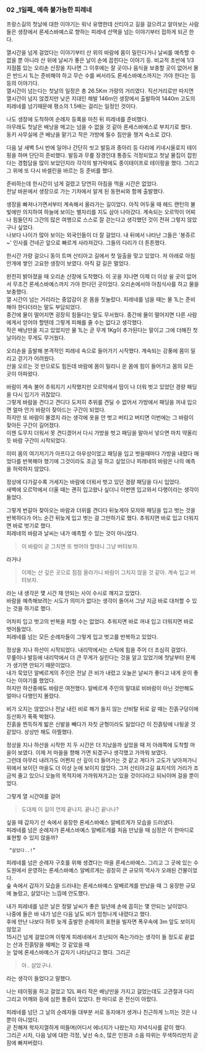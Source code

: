### 02 _1일째\_ 예측 불가능한 피레네  

  
프랑스길의 첫날에 대한 이야기는 워낙 유명한데 산티아고 길을 걸으려고 알아보는 사람들은 생장에서 론세스바예스로 향하는 피레네 산맥을 넘는 이야기부터 접하게 되곤 한다.

열시간을 넘게 걸었다는 이야기부터 산 위의 바람에 몸이 밀린다거나 날씨를 예측할 수 없을 뿐 아니라 
산 위에 날씨가 좋은 날이 손에 꼽힌다는 이야기 등.
비교적 초반에 1/3 지점쯤 있는 오리손 산장을 지나면 그 이후에는 잘 곳이나 음식을 보충할 곳이 없어서 
물은 반드시 1L는 준비해야 하고 무슨 수를 써서라도 론세스바예스까지는 가야 한다는 등등의 이야기다.  
열시간이 넘는다는 첫날의 일정은 총 26.5Km 가량의 거리였다. 직선거리로만 따지면 열시간이 넘지 않겠지만 
낮은 지대인 해발 146m인 생장에서 출발하여 1440m 고도의 피레네를 넘기때문에 평소의 1.5배는 걸리는 일정인 것이다.

나도 생장에 도착하여 순례자 등록을 마친 뒤 피레네를 준비했다.  
아무래도 첫날은 배낭을 메고는 넘을 수 없을 것 같아 론세스바예스로 부치기로 했다.  
동키 사무실에 큰 배낭을 맡기고 작은 가방에 필수 짐만을 챙겨 숙소로 갔다.

다음 날 새벽 5시 반에 일어나 간단히 씻고 발등과 종아리 등 다리에 키네시올로지 테이핑을 하며 
단단히 준비했다. 발등과 무릎 장경인대 통증도 걱정되었고 첫날 물집이 잡힌다는 경험담을 많이 보았던지라 
각각의 발가락에도 종이테이프로 테이핑을 했다. 
그리고 그 위에 또 다시 바셀린을 바르는 등 준비를 했다.

준비하는데 한시간이 넘게 걸렸고 당연히 아침을 먹을 시간은 없었다.  
전날 바욘에서 생장으로 가는 기차에서 알게 된 동현씨와 함께 출발했다.

생장을 빠져나가면서부터 계속해서 올라가는 길이었다. 
아직 어두울 때 헤드 랜턴의 불빛에만 의지하여 하늘에 보이는 별자리를 지도 삼아 나아갔다.
계속되는 오르막이 어찌나 힘들던지 그간의 많은 여행으로 스스로 잘 걷는다고 생각했던 것이 
전혀 그렇지 않았구나 싶었다.  
나보다 나이가 많아 보이는 외국인들이 더 잘 걸었다. 
내 뒤에서 나타난 그들은 '봉쥬르~' 인사를 건네곤 앞으로 빠르게 사라져갔다. 그들의 다리가 더 튼튼했다.

한시간 가량 걸으니 동이 트며 산티아고 길에서 첫 일출을 맞고 있었다. 
저 아래로 아침 안개에 쌓인 고요한 생장이 보였다. 
아직 갈 길은 멀었다.

완전히 밝아졌을 때 오리손 산장에 도착했다. 
이 곳을 지나면 이제 더 이상 쉴 곳이 없어서 무조건 론세스바예스까지 가야 한다던 곳이었다. 
오리손에서야 아침식사를 하고 물을 보충했다.  
열 시간이 넘는 거리라는 중압감이 온 몸을 짓눌렀다. 
피레네를 넘을 때는 물 1L는 준비해야 한다더라는 말도 부담되었다.  
중간에 물이 떨어지면 굉장히 힘들다는 말도 무서웠다. 
중간에 물이 떨어지면 다른 사람에게서 얻어야 할텐데 그렇게 피해를 줄 수는 없다고 생각했다.  
작은 배낭만을 지고 있었지만 물 1L는 곧 무게 1Kg이 추가된다는 말이고 
그에 더해진 첫날이라는 무게도 무거웠다.

오리손을 출발해 본격적인 피레네 속으로 들어가기 시작했다. 
계속되는 강풍에 몸이 밀리고 걷기가 어려웠다.  
산을 오르는 것 만으로도 힘든데 바람에 몸이 밀리니 온 몸에 힘이 들어가고 몸의 모든 곳이 아파왔다.

바람이 계속 불어 추워지기 시작했지만 오르막에서 땀이 나 더워 벗고 있었던 경량 패딩을 
다시 입기가 귀찮았다.  
그렇게 바람을 견디고 견디다 도저히 추위를 견딜 수 없어서 가방에서 패딩을 꺼내 입으면 
얼마 안가 바람이 잦아드는 구간이 되었다.  
하지만 또 바람이 불겠지 라는 생각에 옷을 안 벗고 버티고 버티면 
이번에는 그 바람이 잦아든 구간이 길어졌다.  
이젠 도무지 더워서 못 견디겠어서 다시 가방을 벗고 패딩을 말아서 넣으면 마치 약올리듯 바람 구간이 시작되었다.  

이미 몸의 여기저기가 아프다고 아우성이었고 패딩을 입고 벗을때마다 가방을 내렸다 매었다를 반복해야 했기에 
그것이라도 조금 덜 하고 싶었으나 피레네의 바람은 나의 예측을 허락하지 않았다.

정상에 다가갈수록 거세지는 바람에 더워서 벗고 있던 경량 패딩을 다시 입었다.  
새벽에 오르막에서 더울 때는 괜히 입고왔나 싶더니 이번엔 입고와서 다행이라는 생각이 들었다.

그렇게 번갈아 찾아오는 바람과 더위를 견디다 뒤늦게야 모자와 패딩을 입고 벗는 것을 반복하다가 
어느 순간 뒤늦게 입고 벗는 걸 그만하기로 했다.
추워지면 바로 입고 더워지면 바로 벗기로 했다.  
피레네의 바람과 날씨는 내가 예측할 수 있는 것이 아니었다.

> 이 바람이 곧 그치면 또 벗어야 할테니 그냥 버텨보자.

라거나 

>이제는 산 깊은 곳으로 점점 올라가니 바람이 그치지 않을 것 같아. 계속 입고 버텨보자.

라는 내 생각은 몇 시간 채 안되는 사이 수시로 깨지고 있었다.  
바람을 예측해보려는 시도가 의미가 없다는 생각이 들어서 
그냥 지금 바로 대처할 수 있는 것을 하기로 했다.

어차피 입고 벗고의 반복을 피할 수는 없었다. 
추워지면 바로 꺼내 입고 더워지면 바로 벗어들었다.  
피레네를 넘는 모든 순례자들이 그렇게 입고 벗고를 반복하고 있었다.

정상을 지나 하산이 시작되었다. 내리막에서는 스틱에 힘을 주어 더 조심히 걸었다.  
무릎이나 발등에 내리막에서 더 큰 무게가 실린다는 것을 알고 있었기에 첫날부터 문제가 생기면 안되기 때문이었다.  
내가 묵었던 알베르게의 주인은 전날 큰 비가 내렸고 오늘은 날씨가 좋다고 내게 운이 좋다는 이야기를 했었다.   
하지만 하산중에도 바람은 여전했다. 알베르게 주인의 말대로 비바람이 아닌 것만해도 얼마나 다행인지 몰랐다.  

비가 오지는 않았으나 전날 내린 비로 해가 들지 않는 산비탈 뒤로 갈 때는 진흙구덩이에 등산화가 푹푹 박혔다.  
진흙을 찐득하게 밟은 신발을 빼다가 자칫 균형이라도 잃었다간 이 진흙탕에 나뒹굴 것 같았다. 상상만 해도 아찔했다.

정상을 지나 하산을 시작한 지 두 시간은 더 지났을까 싶었을 때 저 아래쪽에 도착할 마을이 보였다. 이제 저 마을을 향해 가면 되겠구나 생각했고 가까워 보였다.  
그런데 아무리 내려가도 어쩐지 산 깊이 더 들어가는 것 같고 게다가 고도가 낮아져가니 위에서 보이던 마을도 
더 이상 눈에 보이지 않았다. 그저 산티아고길 표지석의 거리가 조금씩 줄고 있으니 
오늘의 목적지에 가까워져가고는 있을 것이다라고 되뇌이며 걸을 뿐이었다. 

그렇게 열 시간여를 걸어 

> 도대체 이 길이 언제 끝나지. 끝나긴 끝나나?

싶을 때 갑자기 산 속에서 웅장한 론세스바예스 알베르게가 모습을 드러냈다.  
피레네를 넘은 순례자가 론세스바예스 알베르게를 처음 만났을 때 심정은 이 한마디로 표현할 수 있지 않을까?

     “살았다..!”


피레네를 넘은 순례자 구호를 위해 생겼다는 마을 론세스바예스. 그리고 그 곳에 있는 수도원에서 운영하는 론세스바예스 알베르게는 굉장히 큰 규모의 역사가 오래된 건물이었다.  
숲 속에서 갑자기 모습을 드러내는 론세스바예스 알베르게를 만났을 때 그 웅장한 규모에 놀랐고, 살았다는 느낌에 안도했다.  


내가 피레네를 넘은 날은 정말 날씨가 좋은 일년에 손에 꼽히는 몇 안되는 날이었다.  
나중에 들은 바 내가 넘은 다음 날도 비가 엄청나게 내렸다고 했다.  
후에 만난 나보다 하루 늦게 출발한 순례자의 표현을 빌자면 
폭우속에 3m 앞도 보이지 않았고  
15시간 넘게 걸었으며 이렇게 피레네에서 조난되어 죽는가라는 생각이 들 정도로 끝없는 산과 진흙탕을 헤메는 것 같았을 때  
눈 앞에 론세스바예스가 갑자기 나타났다고 했다.  그리곤 

> 아.. 살았구나. 

라는 생각이 들었다고 말했다.

나는 테이핑을 하고 걸었고 12L 짜리 작은 배낭만을 가지고 걸었는데도 고관절과 다리 그리고 어깨와 등에 심한 통증이 있었다. 한 마디로 온 전신이 아팠다.  

피레네를 넘던 그 날의 순례자들 대부분 서로 동지애가 생겨나 친근하게 느끼는 것은 나 뿐이 아니었다.  
곧 친해져 왁자지껄하게 떠들며(어디서 에너지가 나왔는지) 저녁식사를 같이 했다.  
그리곤 시차, 다음 날에 대한 걱정, 낯선 숙소, 많은 인원과 소음 따위는 무색하리만치 곧 잠에 빠져버렸다.
 
